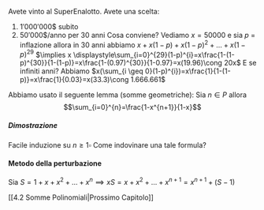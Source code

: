 Avete vinto al SuperEnalotto.
Avete una scelta:
1) $1'000'000$$ subito
2) $50'000$$/anno per 30 anni
Cosa conviene? Vediamo
$x=50000$ e sia $p$ = inflazione
allora in 30 anni abbiamo
$x+x(1-p)+x(1-p)^{2}+...+x(1-p)^{29}$
$\implies x \displaystyle\sum_{i=0}^{29}(1-p)^{i}=x\frac{1-(1-p)^{30}}{1-(1-p)}=x\frac{1-(0.97)^{30}}{1-0.97}=x(19.96)\cong 20x$
E se infiniti anni?
Abbiamo
$x(\sum_{i \geq 0}(1-p)^{i})=x\frac{1}{1-(1-p)}=x\frac{1}{0.03}=x(33.3)\cong 1.666.661$

Abbiamo usato il seguente lemma (somme geometriche):
Sia $n \in P$ allora 
$$\sum_{i=0}^{n}=\frac{1-x^{n+1}}{1-x}$$ 
##### Dimostrazione
Facile induzione su $n\geq 1 \square$ 
Come indovinare una tale formula?
#### Metodo della perturbazione
Sia $S=1+x+x^{2}+...+x^{n} \implies xS=x+x^{2}+...+x^{n+1}=x^{n+1}+(S-1)$

[[4.2 Somme Polinomiali|Prossimo Capitolo]] 